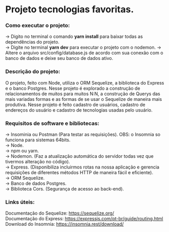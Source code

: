 # Projeto tecnologias favoritas.
### Como executar o projeto:
-> Digito no terminal o comando **yarn install** para baixar todas as dependências do projeto.  
-> Digite no terminal **yarn dev** para executar o projeto com o nodemon.
-> Altere o arquivo src/config/database.js de acordo com sua conexão com o banco de dados e deixe seu banco de dados ativo.  

### Descrição do projeto:
O projeto, feito com Node, utiliza o ORM Sequelize, a biblioteca do Express e o banco Postgres. Nesse projeto é explorado a construção de relacionamentos de muitos para muitos N:N, a construção de Querys das mais variadas formas e as formas de se usar o Sequelize de maneira mais produtiva. Nesse projeto é feito cadastro de usuários, cadastro de endereços do usuário e cadastro de tecnologias usadas pelo usuário.     

### Requisitos de software e bibliotecas:  
-> Insominia ou Postman (Para testar as requisições). OBS: o Insomnia so funciona para sistemas 64bits.  
-> Node.  
-> npm ou yarn.  
-> Nodemon. (Faz a atualização automática do servidor todas vez que tivermos alteração no código).   
-> Express. (Disponibiliza incluirmos rotas na nossa aplicação e gerencia requisições de diferentes métodos HTTP de maneira fácil e eficiente).  
-> ORM Sequelize.  
-> Banco de dados Postgres.  
-> Biblioteca Cors. (Segurança de acesso ao back-end).  

### Links úteis:  
Documentação do Sequelize: https://sequelize.org/  
Documentação do Express: https://expressjs.com/pt-br/guide/routing.html  
Download do Insomnia: https://insomnia.rest/download/  
